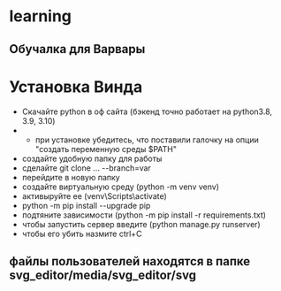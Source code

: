 # learning
## Обучалка для Варвары
# Установка Винда
* Скачайте python в оф сайта (бэкенд точно работает на python3.8, 3.9, 3.10)
* + при установке убедитесь, что поставили галочку на опции "создать переменную среды $PATH"
* создайте удобную папку для работы
* сделайте git clone ... --branch=var
* перейдите в новую папку
* создайте виртуальную среду (python -m venv venv)
* активыруйте ее (venv\Scripts\activate)
* python -m pip install --upgrade pip
* подтяните зависимости (python -m pip install -r requirements.txt)
* чтобы запустить cервер введите (python manage.py runserver)
* чтобы его убить назмите ctrl+C
## файлы пользователей находятся в папке svg_editor/media/svg_editor/svg
